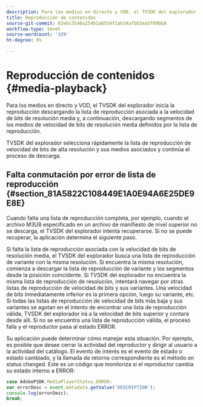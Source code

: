 ```yaml
---
description: Para los medios en directo y VOD, el TVSDK del explorador inicia la reproducción descargando la lista de reproducción asociada a la velocidad de bits de resolución media y, a continuación, descargando segmentos de los medios de velocidad de bits de resolución media definidos por la lista de reproducción.
title: Reproducción de contenidos
source-git-commit: 02ebc3548a254b2a6554f1ab34afbb3ea5f09bb8
workflow-type: tm+mt
source-wordcount: '329'
ht-degree: 0%

---
```


# Reproducción de contenidos {#media-playback}

Para los medios en directo y VOD, el TVSDK del explorador inicia la reproducción descargando la lista de reproducción asociada a la velocidad de bits de resolución media y, a continuación, descargando segmentos de los medios de velocidad de bits de resolución media definidos por la lista de reproducción.

TVSDK del explorador selecciona rápidamente la lista de reproducción de velocidad de bits de alta resolución y sus medios asociados y continúa el proceso de descarga.

## Falta conmutación por error de lista de reproducción {#section_81A5822C108449E1A0E94A6E25DE9E8E}

Cuando falta una lista de reproducción completa, por ejemplo, cuando el archivo M3U8 especificado en un archivo de manifiesto de nivel superior no se descarga, el TVSDK del explorador intenta recuperarse. Si no se puede recuperar, la aplicación determina el siguiente paso.

Si falta la lista de reproducción asociada con la velocidad de bits de resolución media, el TVSDK del explorador busca una lista de reproducción de variante con la misma resolución. Si encuentra la misma resolución, comienza a descargar la lista de reproducción de variante y los segmentos desde la posición coincidente. Si TVSDK del explorador no encuentra la misma lista de reproducción de resolución, intentará navegar por otras listas de reproducción de velocidad de bits y sus variantes. Una velocidad de bits inmediatamente inferior es la primera opción, luego su variante, etc. Si todas las listas de reproducción de velocidad de bits más baja y sus variantes se agotan en el intento de encontrar una lista de reproducción válida, TVSDK del explorador irá a la velocidad de bits superior y contará desde allí. Si no se encuentra una lista de reproducción válida, el proceso falla y el reproductor pasa al estado ERROR.

Su aplicación puede determinar cómo manejar esta situación. Por ejemplo, es posible que desee cerrar la actividad del reproductor y dirigir al usuario a la actividad del catálogo. El evento de interés es el evento de estado o estado cambiado, y la llamada de retorno correspondiente es el método on status changed. Este es un código que monitoriza si el reproductor cambia su estado interno a ERROR:

```js
case AdobePSDK.MediaPlayerStatus.ERROR:  
var errorDesc = event.metadata.getValue('DESCRIPTION'); 
console.log(errorDesc); 
break; 
```
